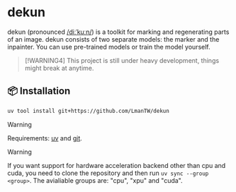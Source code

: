 # dekun

dekun (pronounced [/diːˈkuːn/](https://ipa-reader.com/?text=%2Fdi%CB%90%CB%88ku%CB%90n%2F)) is a toolkit for marking and regenerating parts of an image. dekun consists of two separate models: the marker and the inpainter. You can use pre-trained models or train the model yourself.

> [!WARNING4]
> This project is still under heavy development, things might break at anytime.

## 📦 Installation

```bash
uv tool install git+https://github.com/LmanTW/dekun
```

> [!WARNING]
> Requirements: [uv](https://docs.astral.sh/uv) and [git](https://git-scm.com).

> [!WARNING]
> If you want support for hardware acceleration backend other than cpu and cuda, you need to clone the repository and then run `uv sync --group <group>`. The avialiable groups are: "cpu", "xpu" and "cuda".

